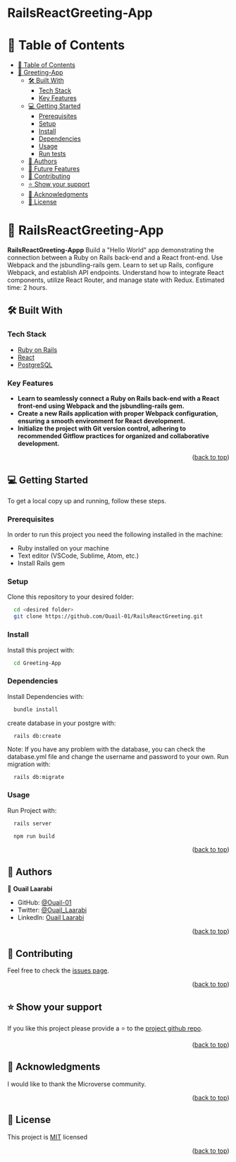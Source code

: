 # RailsReactGreeting-App

<!-- TABLE OF CONTENTS -->

# 📗 Table of Contents

- [📗 Table of Contents](#-table-of-contents)
- [📖 Greeting-App ](#-rails-Greeting-App-)
  - [🛠 Built With ](#-built-with-)
    - [Tech Stack ](#tech-stack-)
    - [Key Features ](#key-features-)
  - [💻 Getting Started ](#-getting-started-)
    - [Prerequisites](#prerequisites)
    - [Setup](#setup)
    - [Install](#install)
    - [Dependencies](#dependencies)
    - [Usage](#usage)
    - [Run tests](#run-tests)
  - [👥 Authors ](#-authors-)
  - [🔭 Future Features ](#-future-features-)
  - [🤝 Contributing ](#-contributing-)
  - [⭐️ Show your support ](#️-show-your-support-)
  - [🙏 Acknowledgments ](#-acknowledgments-)
  - [📝 License ](#-license-)

<!-- PROJECT DESCRIPTION -->

# 📖 RailsReactGreeting-App <a name="about-project"></a>

**RailsReactGreeting-Appp** Build a "Hello World" app demonstrating the connection between a Ruby on Rails back-end and a React front-end. Use Webpack and the jsbundling-rails gem. Learn to set up Rails, configure Webpack, and establish API endpoints. Understand how to integrate React components, utilize React Router, and manage state with Redux. Estimated time: 2 hours.

## 🛠 Built With <a name="built-with"></a>

### Tech Stack <a name="tech-stack"></a>

  <ul>
    <li><a href="https://rubyonrails.org/">Ruby on Rails</a></li>
    <li><a href="https://rubyonrails.org/">React</a></li>
    <li><a href="https://www.postgresql.org/">PostgreSQL</a></li>
  </ul>

<!-- Features -->

### Key Features <a name="key-features"></a>

- **Learn to seamlessly connect a Ruby on Rails back-end with a React front-end using Webpack and the jsbundling-rails gem.**
- **Create a new Rails application with proper Webpack configuration, ensuring a smooth environment for React development.**
- **Initialize the project with Git version control, adhering to recommended Gitflow practices for organized and collaborative development.**

<p align="right">(<a href="#readme-top">back to top</a>)</p>

<!-- GETTING STARTED -->

## 💻 Getting Started <a name="getting-started"></a>

To get a local copy up and running, follow these steps.

### Prerequisites

In order to run this project you need the following installed in the machine:

<ul>
<li>Ruby installed on your machine</li>
<li>Text editor (VSCode, Sublime, Atom, etc.)</li>
<li>Install Rails gem</li>
</ul>

### Setup

Clone this repository to your desired folder:

```sh
  cd <desired folder>
  git clone https://github.com/Ouail-01/RailsReactGreeting.git
```

### Install

Install this project with:

```sh
  cd Greeting-App
```

### Dependencies

Install Dependencies with:

```sh
  bundle install
```

create database in your postgre with:

```
  rails db:create
```

Note: If you have any problem with the database, you can check the database.yml file and change the username and password to your own. Run migration with:

```sh
  rails db:migrate
```

### Usage

Run Project with:

```sh
  rails server
```
```sh
  npm run build
```

<p align="right">(<a href="#readme-top">back to top</a>)</p>

<!-- AUTHORS -->

## 👥 Authors <a name="authors"></a>

👤 **Ouail Laarabi**

 - GitHub: [@Ouail-01](https://github.com/Ouail-01?tab=overview&from=2023-01-01&to=2023-01-02)
 - Twitter: [@Ouail_Laarabi](https://twitter.com/Ouail_Laarabi)
 - LinkedIn: [Ouail Laarabi](https://www.linkedin.com/in/ouail-laarabi-53203b250/)

<p align="right">(<a href="#readme-top">back to top</a>)</p>

<!-- CONTRIBUTING -->

## 🤝 Contributing <a name="contributing"></a>

Feel free to check the [issues page](../../issues/).

<p align="right">(<a href="#readme-top">back to top</a>)</p>

<!-- SUPPORT -->

## ⭐️ Show your support <a name="support"></a>

If you like this project please provide a ⭐️ to the [project github repo](https://github.com/Ouail-01/RailsReactGreeting.git).

<p align="right">(<a href="#readme-top">back to top</a>)</p>

<!-- ACKNOWLEDGEMENTS -->

## 🙏 Acknowledgments <a name="acknowledgements"></a>

I would like to thank the Microverse community.

<p align="right">(<a href="#readme-top">back to top</a>)</p>

<!-- LICENSE -->

## 📝 License <a name="license"></a>

This project is [MIT](./LICENSE) licensed

<p align="right">(<a href="#readme-top">back to top</a>)</p>